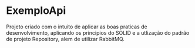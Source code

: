 # ExemploApi
Projeto criado com o intuito de aplicar as boas praticas de desenvolvimento, aplicando os principios do SOLID e a utlização do padrão de projeto Repository, alem de utilizar
RabbitMQ.

